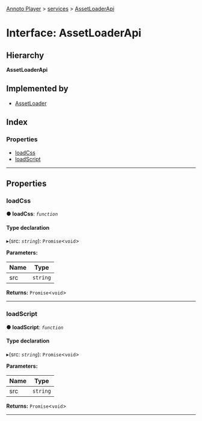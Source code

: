 [Annoto Player](../README.md) > [services](../modules/services.md) > [AssetLoaderApi](../interfaces/services.assetloaderapi.md)

# Interface: AssetLoaderApi

## Hierarchy

**AssetLoaderApi**

## Implemented by

* [AssetLoader](../classes/services.assetloader.md)

## Index

### Properties

* [loadCss](services.assetloaderapi.md#loadcss)
* [loadScript](services.assetloaderapi.md#loadscript)

---

## Properties

<a id="loadcss"></a>

###  loadCss

**● loadCss**: *`function`*

#### Type declaration
▸(src: *`string`*): `Promise`<`void`>

**Parameters:**

| Name | Type |
| ------ | ------ |
| src | `string` |

**Returns:** `Promise`<`void`>

___
<a id="loadscript"></a>

###  loadScript

**● loadScript**: *`function`*

#### Type declaration
▸(src: *`string`*): `Promise`<`void`>

**Parameters:**

| Name | Type |
| ------ | ------ |
| src | `string` |

**Returns:** `Promise`<`void`>

___

